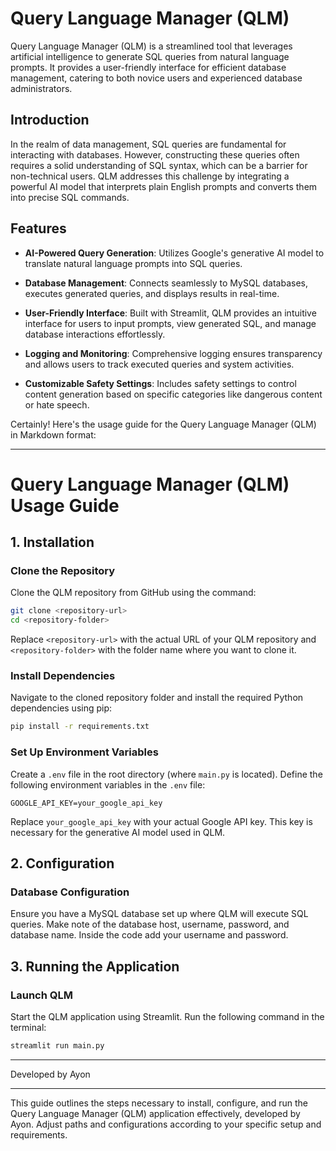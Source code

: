 # Query Language Manager (QLM)

Query Language Manager (QLM) is a streamlined tool that leverages artificial intelligence to generate SQL queries from natural language prompts. It provides a user-friendly interface for efficient database management, catering to both novice users and experienced database administrators.

## Introduction

In the realm of data management, SQL queries are fundamental for interacting with databases. However, constructing these queries often requires a solid understanding of SQL syntax, which can be a barrier for non-technical users. QLM addresses this challenge by integrating a powerful AI model that interprets plain English prompts and converts them into precise SQL commands.

## Features

- **AI-Powered Query Generation**: Utilizes Google's generative AI model to translate natural language prompts into SQL queries.
  
- **Database Management**: Connects seamlessly to MySQL databases, executes generated queries, and displays results in real-time.
  
- **User-Friendly Interface**: Built with Streamlit, QLM provides an intuitive interface for users to input prompts, view generated SQL, and manage database interactions effortlessly.
  
- **Logging and Monitoring**: Comprehensive logging ensures transparency and allows users to track executed queries and system activities.
  
- **Customizable Safety Settings**: Includes safety settings to control content generation based on specific categories like dangerous content or hate speech.


Certainly! Here's the usage guide for the Query Language Manager (QLM) in Markdown format:

---

# Query Language Manager (QLM) Usage Guide

## 1. Installation

### Clone the Repository

Clone the QLM repository from GitHub using the command:
```bash
git clone <repository-url>
cd <repository-folder>
```
Replace `<repository-url>` with the actual URL of your QLM repository and `<repository-folder>` with the folder name where you want to clone it.

### Install Dependencies

Navigate to the cloned repository folder and install the required Python dependencies using pip:
```bash
pip install -r requirements.txt
```

### Set Up Environment Variables

Create a `.env` file in the root directory (where `main.py` is located).
Define the following environment variables in the `.env` file:
```dotenv
GOOGLE_API_KEY=your_google_api_key
```
Replace `your_google_api_key` with your actual Google API key. This key is necessary for the generative AI model used in QLM.

## 2. Configuration

### Database Configuration

Ensure you have a MySQL database set up where QLM will execute SQL queries. Make note of the database host, username, password, and database name.
Inside the code add your username and password. 

## 3. Running the Application

### Launch QLM

Start the QLM application using Streamlit. Run the following command in the terminal:
```bash
streamlit run main.py
```

---

Developed by Ayon

---
This guide outlines the steps necessary to install, configure, and run the Query Language Manager (QLM) application effectively, developed by Ayon. Adjust paths and configurations according to your specific setup and requirements.

